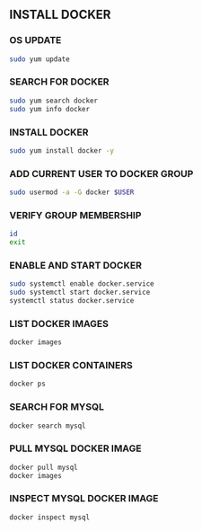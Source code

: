## INSTALL DOCKER

### OS UPDATE
```sh
sudo yum update
```

### SEARCH FOR DOCKER
```sh
sudo yum search docker
sudo yum info docker
```

### INSTALL DOCKER
```sh
sudo yum install docker -y
```

### ADD CURRENT USER TO DOCKER GROUP
```sh
sudo usermod -a -G docker $USER
```

### VERIFY GROUP MEMBERSHIP
```sh
id 
exit
```

### ENABLE AND START DOCKER
```sh
sudo systemctl enable docker.service
sudo systemctl start docker.service
systemctl status docker.service
```

### LIST DOCKER IMAGES
```sh
docker images
```

### LIST DOCKER CONTAINERS
```sh
docker ps
```

### SEARCH FOR MYSQL
```sh
docker search mysql
```

### PULL MYSQL DOCKER IMAGE
```sh
docker pull mysql
docker images
```

### INSPECT MYSQL DOCKER IMAGE
```sh
docker inspect mysql
```

